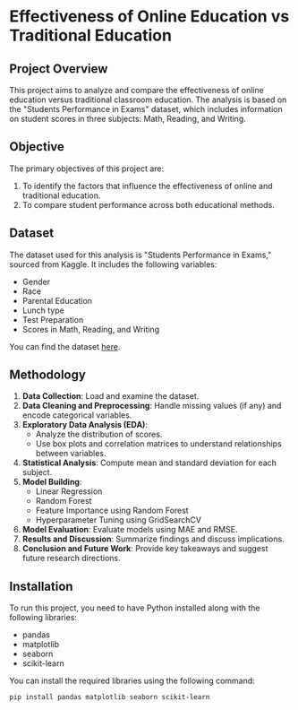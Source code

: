 # Effectiveness of Online Education vs Traditional Education

## Project Overview

This project aims to analyze and compare the effectiveness of online education versus traditional classroom education. The analysis is based on the "Students Performance in Exams" dataset, which includes information on student scores in three subjects: Math, Reading, and Writing. 

## Objective

The primary objectives of this project are:
1. To identify the factors that influence the effectiveness of online and traditional education.
2. To compare student performance across both educational methods.

## Dataset

The dataset used for this analysis is "Students Performance in Exams," sourced from Kaggle. It includes the following variables:
- Gender
- Race
- Parental Education
- Lunch type
- Test Preparation
- Scores in Math, Reading, and Writing

You can find the dataset [here](https://www.kaggle.com/datasets/spscientist/students-performance-in-exams).

## Methodology

1. **Data Collection**: Load and examine the dataset.
2. **Data Cleaning and Preprocessing**: Handle missing values (if any) and encode categorical variables.
3. **Exploratory Data Analysis (EDA)**: 
   - Analyze the distribution of scores.
   - Use box plots and correlation matrices to understand relationships between variables.
4. **Statistical Analysis**: Compute mean and standard deviation for each subject.
5. **Model Building**:
   - Linear Regression
   - Random Forest
   - Feature Importance using Random Forest
   - Hyperparameter Tuning using GridSearchCV
6. **Model Evaluation**: Evaluate models using MAE and RMSE.
7. **Results and Discussion**: Summarize findings and discuss implications.
8. **Conclusion and Future Work**: Provide key takeaways and suggest future research directions.

## Installation

To run this project, you need to have Python installed along with the following libraries:
- pandas
- matplotlib
- seaborn
- scikit-learn

You can install the required libraries using the following command:
```sh
pip install pandas matplotlib seaborn scikit-learn
